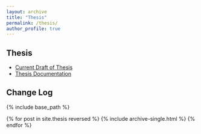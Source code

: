 ```yaml
---
layout: archive
title: "Thesis"
permalink: /thesis/
author_profile: true
---
```


Thesis
------------------
* [Current Draft of Thesis](https://dweissner.github.io/files/Thesis.pdf)
* [Thesis Documentation](https://dweissner.github.io/Thesis/)


Change Log
-------------
{% include base_path %}

{% for post in site.thesis reversed %}
  {% include archive-single.html %}
{% endfor %}
